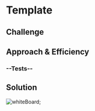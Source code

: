 # Template
<!--challenge source -->

## Challenge
<!-- Short summary or background information -->


## Approach & Efficiency
<!-- how i go to this and the big O -->


### --Tests--
<!-- list of test to write or to get to pass -->


## Solution
<!-- Link to img of whiteboard of solution -->
![whiteBoard]('./assets/CC-whiteboard.jpg');
